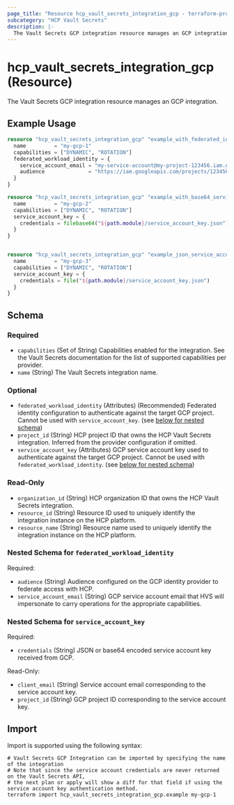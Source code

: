 ```yaml
---
page_title: "Resource hcp_vault_secrets_integration_gcp - terraform-provider-hcp"
subcategory: "HCP Vault Secrets"
description: |-
  The Vault Secrets GCP integration resource manages an GCP integration.
---
```


# hcp_vault_secrets_integration_gcp (Resource)

The Vault Secrets GCP integration resource manages an GCP integration.

## Example Usage

```terraform
resource "hcp_vault_secrets_integration_gcp" "example_with_federated_identity" {
  name         = "my-gcp-1"
  capabilities = ["DYNAMIC", "ROTATION"]
  federated_workload_identity = {
    service_account_email = "my-service-account@my-project-123456.iam.gserviceaccount.com"
    audience              = "https://iam.googleapis.com/projects/123456/locations/global/workloadIdentityPools/my-identity-pool/providers/my-provider"
  }
}

resource "hcp_vault_secrets_integration_gcp" "example_with_base64_service_account_key" {
  name         = "my-gcp-2"
  capabilities = ["DYNAMIC", "ROTATION"]
  service_account_key = {
    credentials = filebase64("${path.module}/service_account_key.json")
  }
}


resource "hcp_vault_secrets_integration_gcp" "example_json_service_account_key" {
  name         = "my-gcp-3"
  capabilities = ["DYNAMIC", "ROTATION"]
  service_account_key = {
    credentials = file("${path.module}/service_account_key.json")
  }
}
```

<!-- schema generated by tfplugindocs -->
## Schema

### Required

- `capabilities` (Set of String) Capabilities enabled for the integration. See the Vault Secrets documentation for the list of supported capabilities per provider.
- `name` (String) The Vault Secrets integration name.

### Optional

- `federated_workload_identity` (Attributes) (Recommended) Federated identity configuration to authenticate against the target GCP project. Cannot be used with `service_account_key`. (see [below for nested schema](#nestedatt--federated_workload_identity))
- `project_id` (String) HCP project ID that owns the HCP Vault Secrets integration. Inferred from the provider configuration if omitted.
- `service_account_key` (Attributes) GCP service account key used to authenticate against the target GCP project. Cannot be used with `federated_workload_identity`. (see [below for nested schema](#nestedatt--service_account_key))

### Read-Only

- `organization_id` (String) HCP organization ID that owns the HCP Vault Secrets integration.
- `resource_id` (String) Resource ID used to uniquely identify the integration instance on the HCP platform.
- `resource_name` (String) Resource name used to uniquely identify the integration instance on the HCP platform.

<a id="nestedatt--federated_workload_identity"></a>
### Nested Schema for `federated_workload_identity`

Required:

- `audience` (String) Audience configured on the GCP identity provider to federate access with HCP.
- `service_account_email` (String) GCP service account email that HVS will impersonate to carry operations for the appropriate capabilities.


<a id="nestedatt--service_account_key"></a>
### Nested Schema for `service_account_key`

Required:

- `credentials` (String) JSON or base64 encoded service account key received from GCP.

Read-Only:

- `client_email` (String) Service account email corresponding to the service account key.
- `project_id` (String) GCP project ID corresponding to the service account key.

## Import

Import is supported using the following syntax:

```shell
# Vault Secrets GCP Integration can be imported by specifying the name of the integration
# Note that since the service account credentials are never returned on the Vault Secrets API,
# the next plan or apply will show a diff for that field if using the service account key authentication method.
terraform import hcp_vault_secrets_integration_gcp.example my-gcp-1
```
